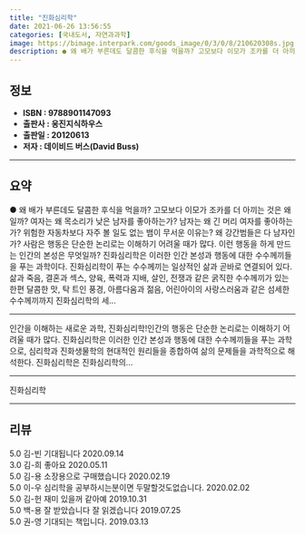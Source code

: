 ```yaml
---
title: "진화심리학"
date: 2021-06-26 13:56:55
categories: [국내도서, 자연과과학]
image: https://bimage.interpark.com/goods_image/0/3/0/8/210620308s.jpg
description: ● 왜 배가 부른데도 달콤한 후식을 먹을까? 고모보다 이모가 조카를 더 아끼는 것은 왜일까? 여자는 왜 목소리가 낮은 남자를 좋아하는가? 남자는 왜 긴 머리 여자를 좋아하는가? 위험한 자동차보다 자주 볼 일도 없는 뱀이 무서운 이유는? 왜 강간범들은 다 남자인가? 사람은 행동은 단순한
---
```


## **정보**

- **ISBN : 9788901147093**
- **출판사 : 웅진지식하우스**
- **출판일 : 20120613**
- **저자 : 데이비드 버스(David Buss)**

------



## **요약**

●  왜 배가 부른데도 달콤한 후식을 먹을까? 고모보다 이모가 조카를 더 아끼는 것은 왜일까? 여자는 왜 목소리가 낮은 남자를 좋아하는가? 남자는 왜 긴 머리 여자를 좋아하는가? 위험한 자동차보다 자주 볼 일도 없는 뱀이 무서운 이유는? 왜 강간범들은 다 남자인가? 사람은 행동은 단순한 논리로는 이해하기 어려울 때가 많다. 이런 행동을 하게 만드는 인간의 본성은 무엇일까? 진화심리학은 이러한 인간 본성과 행동에 대한 수수께끼들을 푸는 과학이다. 진화심리학이 푸는 수수께끼는 일상적인 삶과 곧바로 연결되어 있다. 삶과 죽음, 결혼과 섹스, 양육, 폭력과 지배, 살인, 전쟁과 같은 굵직한 수수께끼가 있는 한편 달콤한 맛, 탁 트인 풍경, 아름다움과 젊음, 어린아이의 사랑스러움과 같은 섬세한 수수께끼까지 진화심리학의 세...

------

인간을 이해하는 새로운 과학, 진화심리학!인간의 행동은 단순한 논리로는 이해하기 어려울 때가 많다. 진화심리학은 이러한 인간 본성과 행동에 대한 수수께끼들을 푸는 과학으로, 심리학과 진화생물학의 현대적인 원리들을 종합하여 삶의 문제들을 과학적으로 해석한다. 진화심리학은 진화심리학의... 

------


진화심리학 

------


## **리뷰** 

5.0 김-빈 기대됩니다 2020.09.14 <br/>3.0 김-희 좋아요 2020.05.11 <br/>5.0 김-용 소장용으로 구매했습니다 2020.02.19 <br/>5.0 이-우 심리학을 공부하시는분이면 두말할것도없습니다. 2020.02.02 <br/>5.0 김-헌 재미 있을꺼 같아예 2019.10.31 <br/>5.0 백-용 잘 받았습니다  잘 읽겠습니다  2019.07.25 <br/>5.0 권-영 기대되는 책입니다. 2019.03.13 <br/>